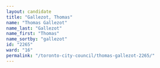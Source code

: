 ```yaml
---
layout: candidate
title: "Gallezot, Thomas"
name: "Thomas Gallezot"
name_last: "Gallezot"
name_first: "Thomas"
name_sortby: "gallezot"
id: "2265"
ward: "16"
permalink: "/toronto-city-council/thomas-gallezot-2265/"
---
```

